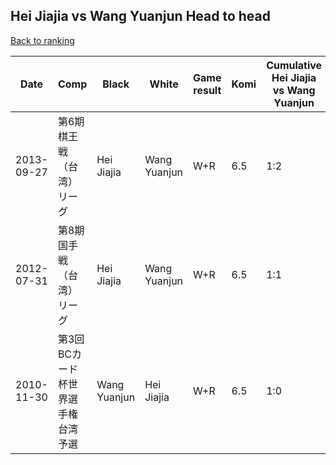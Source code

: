 ## Hei Jiajia vs Wang Yuanjun Head to head

[Back to ranking](../../index.md)




| **Date** | **Comp** | **Black** | **White** | **Game result** | **Komi** | **Cumulative Hei Jiajia vs Wang Yuanjun** | **Hei Jiajia streak** | **Wang Yuanjun streak** | 
| --- | --- | --- | --- | --- | --- | --- | --- | --- |
| 2013-09-27 | 第6期棋王戦（台湾）リーグ | Hei Jiajia | Wang Yuanjun | W+R | 6.5 | 1:2 | 0 | 2 | 
| 2012-07-31 | 第8期国手戦（台湾）リーグ | Hei Jiajia | Wang Yuanjun | W+R | 6.5 | 1:1 | 0 | 1 | 
| 2010-11-30 | 第3回BCカード杯世界選手権台湾予選 | Wang Yuanjun | Hei Jiajia | W+R | 6.5 | 1:0 | 1 | 0 |




